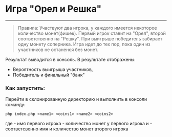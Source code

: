 # Игра "Орел и Решка"
---

> Правила:
> Участвуют два игрока, у каждого имеется некоторое количество монет(фишек).
> Первый игрок ставит на "Орел", второй соответственно на "Решку".
> При выигрыше победитель забирает одну монету соперника. Игра идет до тех пор, пока один из участников не останенся без монет.

Результат выводится в консоль. В результате отображены:
- Вероятность выигрыша участников,
- Победитель и финальный "банк"

### Как запустить:
Перейти в склонированную директорию и выполнить в консоли команду:
```
php index.php <name1> <coins1> <name2> <coins2>
```
где <name1> - имя первого игрока
<coins1> - количество монет у первого игрока
<name2> и <coins2> - соответсвенно имя и количество монет второго игрока
